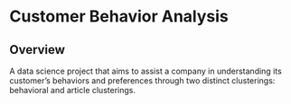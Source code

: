 # Customer Behavior Analysis
## Overview
A data science project that aims to assist a company in understanding its customer’s behaviors and preferences through two distinct clusterings: behavioral and article clusterings.
